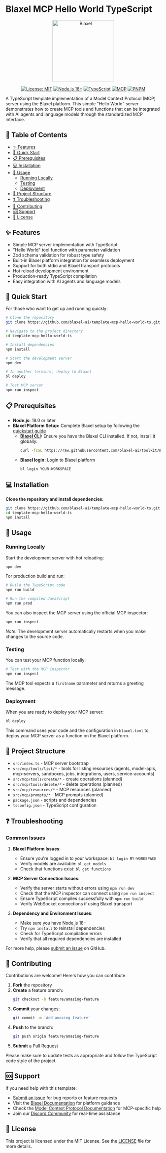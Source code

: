 # Blaxel MCP Hello World TypeScript

<p align="center">
  <img src="https://blaxel.ai/logo.png" alt="Blaxel" width="200"/>
</p>

<div align="center">

[![License: MIT](https://img.shields.io/badge/License-MIT-yellow.svg)](https://opensource.org/licenses/MIT)
[![Node.js 18+](https://img.shields.io/badge/node-18+-green.svg)](https://nodejs.org/downloads/)
[![TypeScript](https://img.shields.io/badge/TypeScript-5.8+-blue.svg)](https://www.typescriptlang.org/)
[![MCP](https://img.shields.io/badge/MCP-Protocol-brightgreen.svg)](https://github.com/modelcontextprotocol/servers)
[![PNPM](https://img.shields.io/badge/PNPM-package_manager-orange.svg)](https://pnpm.io/)

</div>

A TypeScript template implementation of a Model Context Protocol (MCP) server using the Blaxel platform. This simple "Hello World" server demonstrates how to create MCP tools and functions that can be integrated with AI agents and language models through the standardized MCP interface.

## 📑 Table of Contents

- [✨ Features](#features)
- [🚀 Quick Start](#quick-start)
- [📋 Prerequisites](#prerequisites)
- [💻 Installation](#installation)
- [🔧 Usage](#usage)
  - [Running Locally](#running-locally)
  - [Testing](#testing)
  - [Deployment](#deployment)
- [📁 Project Structure](#project-structure)
- [❓ Troubleshooting](#troubleshooting)
- [👥 Contributing](#contributing)
- [🆘 Support](#support)
- [📄 License](#license)

## ✨ Features

- Simple MCP server implementation with TypeScript
- "Hello World" tool function with parameter validation
- Zod schema validation for robust type safety
- Built-in Blaxel platform integration for seamless deployment
- Support for both stdio and Blaxel transport protocols
- Hot reload development environment
- Production-ready TypeScript compilation
- Easy integration with AI agents and language models

## 🚀 Quick Start

For those who want to get up and running quickly:

```bash
# Clone the repository
git clone https://github.com/blaxel-ai/template-mcp-hello-world-ts.git

# Navigate to the project directory
cd template-mcp-hello-world-ts

# Install dependencies
npm install

# Start the development server
npm dev

# In another terminal, deploy to Blaxel
bl deploy

# Test MCP server
npm run inspect
```

## 📋 Prerequisites

- **Node.js:** 18.0 or later
- **Blaxel Platform Setup:** Complete Blaxel setup by following the [quickstart guide](https://docs.blaxel.ai/Get-started#quickstart)
  - **[Blaxel CLI](https://docs.blaxel.ai/Get-started):** Ensure you have the Blaxel CLI installed. If not, install it globally:
    ```bash
    curl -fsSL https://raw.githubusercontent.com/blaxel-ai/toolkit/main/install.sh | BINDIR=/usr/local/bin sudo -E sh
    ```
  - **Blaxel login:** Login to Blaxel platform
    ```bash
    bl login YOUR-WORKSPACE
    ```

## 💻 Installation

**Clone the repository and install dependencies:**

```bash
git clone https://github.com/blaxel-ai/template-mcp-hello-world-ts.git
cd template-mcp-hello-world-ts
npm install
```

## 🔧 Usage

### Running Locally

Start the development server with hot reloading:

```bash
npm dev
```

For production build and run:

```bash
# Build the TypeScript code
npm run build

# Run the compiled JavaScript
npm run prod
```

You can also inspect the MCP server using the official MCP inspector:

```bash
npm run inspect
```

_Note:_ The development server automatically restarts when you make changes to the source code.

### Testing

You can test your MCP function locally:

```bash
# Test with the MCP inspector
npm run inspect
```

The MCP tool expects a `firstname` parameter and returns a greeting message.

### Deployment

When you are ready to deploy your MCP server:

```bash
bl deploy
```

This command uses your code and the configuration in `blaxel.toml` to deploy your MCP server as a function on the Blaxel platform.

## 📁 Project Structure

- `src/index.ts` - MCP server bootstrap
- `src/mcp/tools/list/*` - tools for listing resources (agents, model-apis, mcp-servers, sandboxes, jobs, integrations, users, service-accounts)
- `src/mcp/tools/create/*` - create operations (planned)
- `src/mcp/tools/delete/*` - delete operations (planned)
- `src/mcp/resources/*` - MCP resources (planned)
- `src/mcp/prompts/*` - MCP prompts (planned)
- `package.json` - scripts and dependencies
- `tsconfig.json` - TypeScript configuration

## ❓ Troubleshooting

### Common Issues

1. **Blaxel Platform Issues**:
   - Ensure you're logged in to your workspace: `bl login MY-WORKSPACE`
   - Verify models are available: `bl get models`
   - Check that functions exist: `bl get functions`

2. **MCP Server Connection Issues**:
   - Verify the server starts without errors using `npm run dev`
   - Check that the MCP inspector can connect using `npm run inspect`
   - Ensure TypeScript compiles successfully with `npm run build`
   - Verify WebSocket connections if using Blaxel transport

3. **Dependency and Environment Issues**:
   - Make sure you have Node.js 18+
   - Try `npm install` to reinstall dependencies
   - Check for TypeScript compilation errors
   - Verify that all required dependencies are installed

For more help, please [submit an issue](https://github.com/blaxel-templates/template-mcp-hello-world-ts/issues) on GitHub.

## 👥 Contributing

Contributions are welcome! Here's how you can contribute:

1. **Fork** the repository
2. **Create** a feature branch:
   ```bash
   git checkout -b feature/amazing-feature
   ```
3. **Commit** your changes:
   ```bash
   git commit -m 'Add amazing feature'
   ```
4. **Push** to the branch:
   ```bash
   git push origin feature/amazing-feature
   ```
5. **Submit** a Pull Request

Please make sure to update tests as appropriate and follow the TypeScript code style of the project.

## 🆘 Support

If you need help with this template:

- [Submit an issue](https://github.com/blaxel-templates/template-mcp-hello-world-ts/issues) for bug reports or feature requests
- Visit the [Blaxel Documentation](https://docs.blaxel.ai) for platform guidance
- Check the [Model Context Protocol Documentation](https://github.com/modelcontextprotocol/servers) for MCP-specific help
- Join our [Discord Community](https://discord.gg/G3NqzUPcHP) for real-time assistance

## 📄 License

This project is licensed under the MIT License. See the [LICENSE](LICENSE) file for more details.